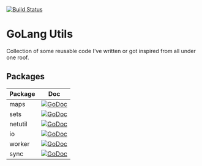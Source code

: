 [![Build Status](https://travis-ci.org/ahmedaly113/golang-utils.svg?branch=master)](https://travis-ci.org/ahmedaly113/golang-utils)
# GoLang Utils

Collection of some reusable code I've written or got inspired from all under one roof.

## Packages

| Package | Doc |
| --- | --- |
| maps  | [![GoDoc](https://godoc.org/github.com/ahmedaly113/golang-utils/maps?status.svg)](https://godoc.org/github.com/ahmedaly113/golang-utils/maps) |
| sets  | [![GoDoc](https://godoc.org/github.com/ahmedaly113/golang-utils/sets?status.svg)](https://godoc.org/github.com/ahmedaly113/golang-utils/sets) |
| netutil  | [![GoDoc](https://godoc.org/github.com/ahmedaly113/golang-utils/netutil?status.svg)](https://godoc.org/github.com/ahmedaly113/golang-utils/netutil) |
| io  | [![GoDoc](https://godoc.org/github.com/ahmedaly113/golang-utils/io?status.svg)](https://godoc.org/github.com/ahmedaly113/golang-utils/io) |
| worker  | [![GoDoc](https://godoc.org/github.com/ahmedaly113/golang-utils/worker?status.svg)](https://godoc.org/github.com/ahmedaly113/golang-utils/worker) |
| sync  | [![GoDoc](https://godoc.org/github.com/ahmedaly113/golang-utils/sync?status.svg)](https://godoc.org/github.com/ahmedaly113/golang-utils/sync) |
